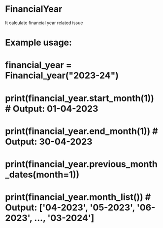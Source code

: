 # FinancialYear
It calculate financial year related issue

 # Example usage:
# financial_year = Financial_year("2023-24")
# print(financial_year.start_month(1))  # Output: 01-04-2023
# print(financial_year.end_month(1))    # Output: 30-04-2023
# print(financial_year.previous_month_dates(month=1))
# print(financial_year.month_list())    # Output: ['04-2023', '05-2023', '06-2023', ..., '03-2024']
